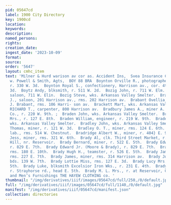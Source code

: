 ```yaml
---
pid: 05647cd
label: 1900 City Directory
key: 1900cd
location: 
keywords: 
description: 
named_persons: 
rights: 
creation_date: 
ingest_date: '2023-10-09'
format: 
source: 
order: '5647'
layout: cmhc_item
text: 'Milner & Hurd warison av cor as. Accident Ins,  Svea Insurance Co, Sweden aries
  w. Powell & Smith, Agts,  BOY 88 BRA  Boynton Orville R., photographer F. W. Grove,
  r. 330 W. 3d.  Boynton Royal S., confectionery, Harrison av., cor. 4th, r. 330 W.
  3d.  Boytz Andy, blksmith, r. 511 W. 2d.  Bozig John, r. 711 W. Elm.  Bozig Joseph,
  saloon, 711 W. Elin.  Bozig Steve, wks. Arkansas Valley Smelter.  Brabant August
  J., saloon, 201 Harrison av., rms. 202 Harrison av.  Brabant Ovellia, bartdr. A.
  J. Brabant, rms. 106 Harri- son av.  Brackett Mart, wks. Arkansas Valley Smelter.  BRACKIN
  RICHARD T., carpenter, 800 Harrison av.  Bradbury James A., miner A. M. W. Mining
  Co., r. 220 W. 9th. ;  Braden John, wks. Arkansas Valley Smelter.  Braden Margaret
  Mrs., r. 127 E. 8th.  Braden William, engineer, r. 219 W. 9th.  Bradevic Frank,
  wks. Arkansas Valley Smelter.  Bradley John, wks. Arkansas Valley Smelter.  Bradley
  Thomas, miner, r. 121 W. 3d.  Bradley O. T., miner, rms. 124 E. 6th.  Bradoch Frank,
  lab., rms. 514 W. Chestnut.  Bradridge Albert W., miner, r. 404} E. 9th.  Bradshaw
  Jess, miner, rms. 321 W. 6th.  Brady Al, clk. Third Street Market, r. Carbonate
  Hill, nr. Reservoir.  Brady Bernard, miner, r. 522 E. 5th.  Brady Edward, miner,
  r. 829 E. 7th.  Brady Edward Jr. (Moore & Brady), r. 829 E. 7th.  Brady Frank, painter,
  rms. 180 E. 10th.  Brady Hugh H., teamster, r. 526 E. 5th.  Brady James, miner,
  rms. 227 E. 7th.  Brady James, miner, rms. 314 Harrison av.  Brady John, carpenter,
  bds. 139 W. 7th.  Brady Lottie Miss, rms. 127 E. 3d.  Brady Lucy Mrs., r. 522 E.
  5th.  Brady Luke, blksmith Excelsior Iron Wks., r. 231 E. 4th.  Brady Michael, miner,
  r. Strayhorse rd., head E. 5th.  Brady M. L. Mrs., r. at Reservoir, Carbonate Hill.  Clothing
  and Men’s Furnishings THE HAYEW CLOTHING co. '
thumbnail: "/img/derivatives/iiif/images/05647cd/full/250,/0/default.jpg"
full: "/img/derivatives/iiif/images/05647cd/full/1140,/0/default.jpg"
manifest: "/img/derivatives/iiif/05647cd/manifest.json"
collection: directories
---
```

